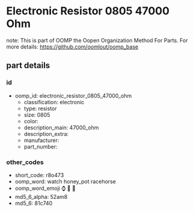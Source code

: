# Electronic Resistor 0805 47000 Ohm  

note: This is part of OOMP the Oopen Organization Method For Parts. For more details: https://github.com/oomlout/oomp_base

##  part details





### id
* oomp_id: electronic_resistor_0805_47000_ohm
  * classification: electronic
  * type: resistor
  * size: 0805
  * color: 
  * description_main: 47000_ohm
  * description_extra: 
  * manufacturer: 
  * part_number: 

### other_codes
* short_code: r8o473
* oomp_word: watch honey_pot racehorse
* oomp_word_emoji :watch: :honey_pot: :racehorse:
* md5_6_alpha: 52am8
* md5_6: 81c740